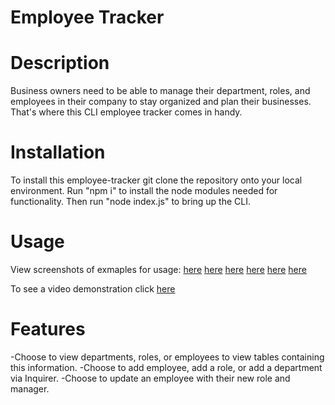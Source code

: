 # Employee Tracker

# Description

Business owners need to be able to manage their department, roles, and employees in their company to stay organized and plan their businesses. That's where this CLI employee tracker comes in handy.

# Installation

To install this employee-tracker git clone the repository onto your local environment. Run "npm i" to install the node modules needed for functionality. Then run "node index.js" to bring up the CLI.

# Usage

View screenshots of exmaples for usage:
[here](assets/images/viewAll.png)
[here](assets/images/allRoles.png)
[here](assets/images/allEmployees.png)
[here](assets/images/allDepartments.png)
[here](assets/images/addTech.png)
[here](assets/images/addedTech.png)

To see a video demonstration click [here](assets/images/employeeTracker.webm)

# Features

-Choose to view departments, roles, or employees to view tables containing this information.
-Choose to add employee, add a role, or add a department via Inquirer.
-Choose to update an employee with their new role and manager.
